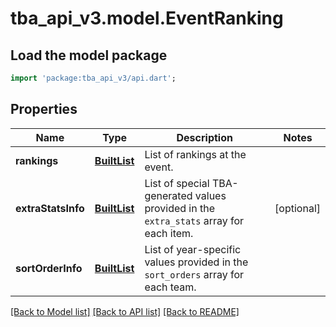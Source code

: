 # tba_api_v3.model.EventRanking

## Load the model package
```dart
import 'package:tba_api_v3/api.dart';
```

## Properties
Name | Type | Description | Notes
------------ | ------------- | ------------- | -------------
**rankings** | [**BuiltList<EventRankingRankings>**](EventRankingRankings.md) | List of rankings at the event. | 
**extraStatsInfo** | [**BuiltList<EventRankingExtraStatsInfo>**](EventRankingExtraStatsInfo.md) | List of special TBA-generated values provided in the `extra_stats` array for each item. | [optional] 
**sortOrderInfo** | [**BuiltList<EventRankingSortOrderInfo>**](EventRankingSortOrderInfo.md) | List of year-specific values provided in the `sort_orders` array for each team. | 

[[Back to Model list]](../README.md#documentation-for-models) [[Back to API list]](../README.md#documentation-for-api-endpoints) [[Back to README]](../README.md)



